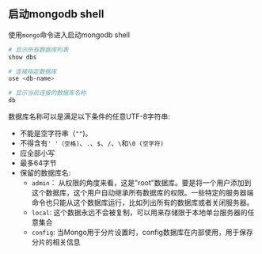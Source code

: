## 启动mongodb shell
使用`mongo`命令进入启动mongodb shell

```bash
# 显示所有数据库列表
show dbs

# 连接指定数据库
use <db-name>

# 显示当前连接的数据库名称
db
```
数据库名称可以是满足以下条件的任意UTF-8字符串:
- 不能是空字符串（`""`)。
- 不得含有`' '（空格)`、`.`、`$`、`/`、`\`和`\0 (空字符)`
- 应全部小写
- 最多64字节
- 保留的数据库名:
  - `admin`： 从权限的角度来看，这是"root"数据库。要是将一个用户添加到这个数据库，这个用户自动继承所有数据库的权限。一些特定的服务器端命令也只能从这个数据库运行，比如列出所有的数据库或者关闭服务器。
  - `local`: 这个数据永远不会被复制，可以用来存储限于本地单台服务器的任意集合
  - `config`: 当Mongo用于分片设置时，config数据库在内部使用，用于保存分片的相关信息